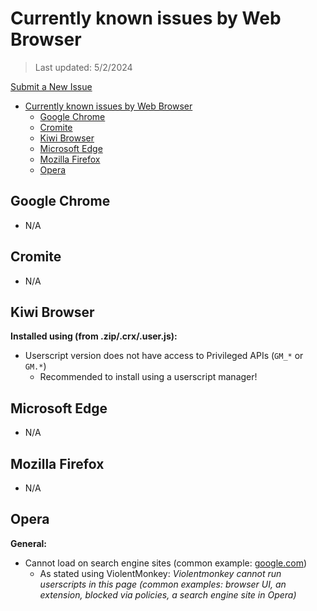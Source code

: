 # Currently known issues by Web Browser

> Last updated: 5/2/2024

[Submit a New Issue](https://github.com/magicoflolis/Magic-PH/issues/new/choose)

- [Currently known issues by Web Browser](#currently-known-issues-by-web-browser)
  - [Google Chrome](#google-chrome)
  - [Cromite](#cromite)
  - [Kiwi Browser](#kiwi-browser)
  - [Microsoft Edge](#microsoft-edge)
  - [Mozilla Firefox](#mozilla-firefox)
  - [Opera](#opera)

## Google Chrome

- N/A

## Cromite

- N/A

## Kiwi Browser

**Installed using (from .zip/.crx/.user.js):**

- Userscript version does not have access to Privileged APIs (`GM_*` or `GM.*`)
  - Recommended to install using a userscript manager!

## Microsoft Edge

- N/A

## Mozilla Firefox

- N/A

## Opera

**General:**

- Cannot load on search engine sites (common example: [google.com](https://www.google.com))
  - As stated using ViolentMonkey: _Violentmonkey cannot run userscripts in this page (common examples: browser UI, an extension, blocked via policies, a search engine site in Opera)_
